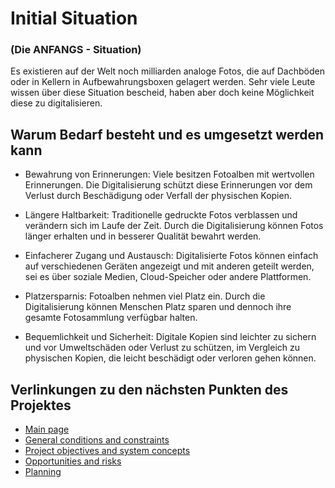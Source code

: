 # Initial Situation
### (Die ANFANGS - Situation)  
Es existieren auf der Welt noch milliarden analoge Fotos, die auf Dachböden oder in Kellern in Aufbewahrungsboxen gelagert werden. Sehr viele Leute wissen über diese Situation bescheid, haben aber doch keine Möglichkeit diese zu digitalisieren. 
 


 
## Warum Bedarf besteht und es umgesetzt werden kann 

-  Bewahrung von Erinnerungen: Viele besitzen Fotoalben mit wertvollen Erinnerungen. Die Digitalisierung schützt diese Erinnerungen vor dem Verlust durch Beschädigung oder Verfall der physischen Kopien. 

- Längere Haltbarkeit: Traditionelle gedruckte Fotos verblassen und verändern sich im Laufe der Zeit. Durch die Digitalisierung können Fotos länger erhalten und in besserer Qualität bewahrt werden. 

- Einfacherer Zugang und Austausch: Digitalisierte Fotos können einfach auf verschiedenen Geräten angezeigt und mit anderen geteilt werden, sei es über soziale Medien, Cloud-Speicher oder andere Plattformen. 

- Platzersparnis: Fotoalben nehmen viel Platz ein. Durch die Digitalisierung können Menschen Platz sparen und dennoch ihre gesamte Fotosammlung verfügbar halten. 

- Bequemlichkeit und Sicherheit: Digitale Kopien sind leichter zu sichern und vor Umweltschäden oder Verlust zu schützen, im Vergleich zu physischen Kopien, die leicht beschädigt oder verloren gehen können.

## Verlinkungen zu den nächsten Punkten des Projektes
- [Main page](https://github.com/palmetspat/project1Syp/blob/main/PROJECT-PHOTOBOOK.md)
- [General conditions and constraints](https://github.com/palmetspat/project1Syp/blob/main/General%20conditions%20and%20constraints.md)
- [Project objectives and system concepts](https://github.com/palmetspat/project1Syp/blob/main/Project%20objectives%20and%20system%20concepts.md)
- [Opportunities and risks](https://github.com/palmetspat/project1Syp/blob/main/Opportunities%20and%20risks.md)
- [Planning](https://github.com/palmetspat/project1Syp/blob/main/Planning.md)
  

 


